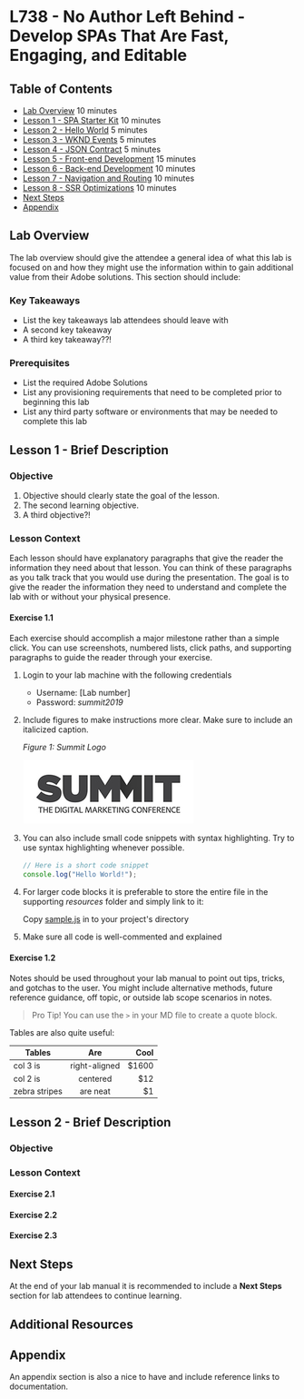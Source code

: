 
# L738 - No Author Left Behind - Develop SPAs That Are Fast, Engaging, and Editable

## Table of Contents

* [Lab Overview](#lab-overview) 10 minutes
* [Lesson 1 - SPA Starter Kit](#lesson-1---brief-description) 10 minutes
* [Lesson 2 - Hello World](#lesson-2---brief-description) 5 minutes
* [Lesson 3 - WKND Events](#lesson-2---brief-description) 5 minutes
* [Lesson 4 - JSON Contract](#lesson-2---brief-description) 5 minutes
* [Lesson 5 - Front-end Development](#lesson-2---brief-description) 15 minutes
* [Lesson 6 - Back-end Development](#lesson-2---brief-description) 10 minutes
* [Lesson 7 - Navigation and Routing](#lesson-2---brief-description) 10 minutes
* [Lesson 8 - SSR Optimizations](#lesson-2---brief-description) 10 minutes
* [Next Steps](#next-steps)
* [Appendix](#appendix)

## Lab Overview

The lab overview should give the attendee a general idea of what this lab is focused on and how they might use the information within to gain additional value from their Adobe solutions. This section should include:

### Key Takeaways

* List the key takeaways lab attendees should leave with
* A second key takeaway
* A third key takeaway??!

### Prerequisites

* List the required Adobe Solutions
* List any provisioning requirements that need to be completed prior to beginning this lab
* List any third party software or environments that may be needed to complete this lab

## Lesson 1 - Brief Description

### Objective

1. Objective should clearly state the goal of the lesson.
2. The second learning objective.
3. A third objective?!

### Lesson Context

Each lesson should have explanatory paragraphs that give the reader the information they need about that lesson. You can think of these paragraphs as you talk track that you would use during the presentation. The goal is to give the reader the information they need to understand and complete the lab with or without your physical presence.

#### Exercise 1.1

Each exercise should accomplish a major milestone rather than a simple click. You can use screenshots, numbered lists, click paths, and supporting paragraphs to guide the reader through your exercise.

1. Login to your lab machine with the following credentials
  
    * Username: [Lab number]
    * Password: *summit2019*
  
1. Include figures to make instructions more clear. Make sure to include an italicized caption.

    *Figure 1: Summit Logo*

    ![Figure 1: Summit Logo](images/1_summit-logo.jpg)

1. You can also include small code snippets with syntax highlighting. Try to use syntax highlighting whenever possible.

   ```js
   // Here is a short code snippet
   console.log("Hello World!");
   ```

1. For larger code blocks it is preferable to store the entire file in the supporting *resources* folder and simply link to it:

   Copy [sample.js](resources/sample.js) in to your project's directory

1. Make sure all code is well-commented and explained

#### Exercise 1.2

Notes should be used throughout your lab manual to point out tips, tricks, and gotchas to the user. You might include alternative methods, future reference guidance, off topic, or outside lab scope scenarios in notes.

> Pro Tip! You can use the `>` in your MD file to create a quote block.

Tables are also quite useful:

| Tables        | Are           | Cool  |
| ------------- |:-------------:| -----:|
| col 3 is      | right-aligned | $1600 |
| col 2 is      | centered      |   $12 |
| zebra stripes | are neat      |    $1 |

## Lesson 2 - Brief Description

### Objective

### Lesson Context

#### Exercise 2.1

#### Exercise 2.2

#### Exercise 2.3

## Next Steps

At the end of your lab manual it is recommended to include a **Next Steps** section for lab attendees to continue learning.

## Additional Resources

## Appendix

An appendix section is also a nice to have and include reference links to documentation.